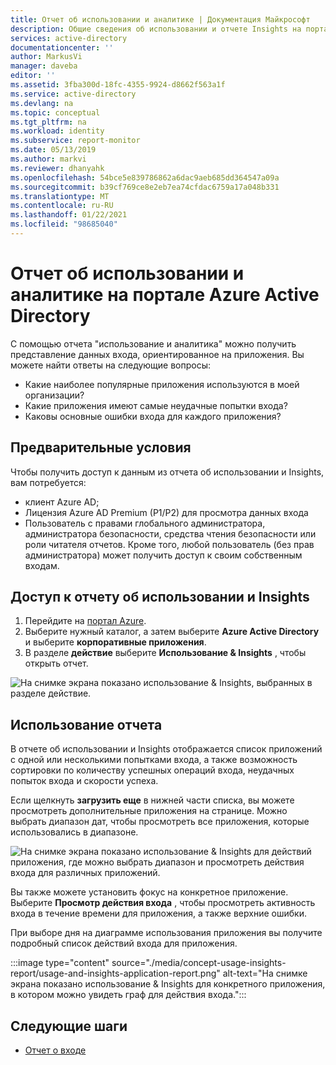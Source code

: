 ```yaml
---
title: Отчет об использовании и аналитике | Документация Майкрософт
description: Общие сведения об использовании и отчете Insights на портале Azure Active Directory
services: active-directory
documentationcenter: ''
author: MarkusVi
manager: daveba
editor: ''
ms.assetid: 3fba300d-18fc-4355-9924-d8662f563a1f
ms.service: active-directory
ms.devlang: na
ms.topic: conceptual
ms.tgt_pltfrm: na
ms.workload: identity
ms.subservice: report-monitor
ms.date: 05/13/2019
ms.author: markvi
ms.reviewer: dhanyahk
ms.openlocfilehash: 54bce5e839786862a6dac9aeb685dd364547a09a
ms.sourcegitcommit: b39cf769ce8e2eb7ea74cfdac6759a17a048b331
ms.translationtype: MT
ms.contentlocale: ru-RU
ms.lasthandoff: 01/22/2021
ms.locfileid: "98685040"
---
```

# <a name="usage-and-insights-report-in-the-azure-active-directory-portal"></a>Отчет об использовании и аналитике на портале Azure Active Directory

С помощью отчета "использование и аналитика" можно получить представление данных входа, ориентированное на приложения. Вы можете найти ответы на следующие вопросы:

*   Какие наиболее популярные приложения используются в моей организации?
*   Какие приложения имеют самые неудачные попытки входа? 
*   Каковы основные ошибки входа для каждого приложения?

## <a name="prerequisites"></a>Предварительные условия 

Чтобы получить доступ к данным из отчета об использовании и Insights, вам потребуется:

* клиент Azure AD;
* Лицензия Azure AD Premium (P1/P2) для просмотра данных входа
* Пользователь с правами глобального администратора, администратора безопасности, средства чтения безопасности или роли читателя отчетов. Кроме того, любой пользователь (без прав администратора) может получить доступ к своим собственным входам. 

## <a name="access-the-usage-and-insights-report"></a>Доступ к отчету об использовании и Insights

1. Перейдите на [портал Azure](https://portal.azure.com).
2. Выберите нужный каталог, а затем выберите **Azure Active Directory** и выберите **корпоративные приложения**.
3. В разделе **действие** выберите **Использование & Insights** , чтобы открыть отчет. 

![На снимке экрана показано использование & Insights, выбранных в разделе действие.](./media/concept-usage-insights-report/main-menu.png)
                                     

## <a name="use-the-report"></a>Использование отчета

В отчете об использовании и Insights отображается список приложений с одной или несколькими попытками входа, а также возможность сортировки по количеству успешных операций входа, неудачных попыток входа и скорости успеха.

Если щелкнуть **загрузить еще** в нижней части списка, вы можете просмотреть дополнительные приложения на странице. Можно выбрать диапазон дат, чтобы просмотреть все приложения, которые использовались в диапазоне.

![На снимке экрана показано использование & Insights для действий приложения, где можно выбрать диапазон и просмотреть действия входа для различных приложений.](./media/concept-usage-insights-report/usage-and-insights-report.png)

Вы также можете установить фокус на конкретное приложение. Выберите **Просмотр действия входа** , чтобы просмотреть активность входа в течение времени для приложения, а также верхние ошибки.  

При выборе дня на диаграмме использования приложения вы получите подробный список действий входа для приложения.  

:::image type="content" source="./media/concept-usage-insights-report/usage-and-insights-application-report.png" alt-text="На снимке экрана показано использование & Insights для конкретного приложения, в котором можно увидеть граф для действия входа.":::

## <a name="next-steps"></a>Следующие шаги

* [Отчет о входе](concept-sign-ins.md)
